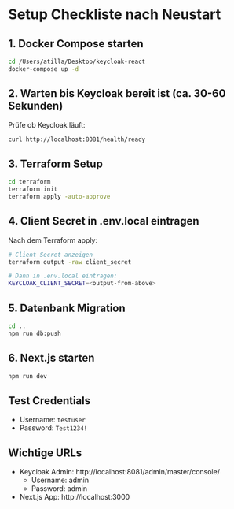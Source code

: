 # Setup Checkliste nach Neustart

## 1. Docker Compose starten
```bash
cd /Users/atilla/Desktop/keycloak-react
docker-compose up -d
```

## 2. Warten bis Keycloak bereit ist (ca. 30-60 Sekunden)
Prüfe ob Keycloak läuft:
```bash
curl http://localhost:8081/health/ready
```

## 3. Terraform Setup
```bash
cd terraform
terraform init
terraform apply -auto-approve
```

## 4. Client Secret in .env.local eintragen
Nach dem Terraform apply:
```bash
# Client Secret anzeigen
terraform output -raw client_secret

# Dann in .env.local eintragen:
KEYCLOAK_CLIENT_SECRET=<output-from-above>
```

## 5. Datenbank Migration
```bash
cd ..
npm run db:push
```

## 6. Next.js starten
```bash
npm run dev
```

## Test Credentials
- Username: `testuser`
- Password: `Test1234!`

## Wichtige URLs
- Keycloak Admin: http://localhost:8081/admin/master/console/
  - Username: admin
  - Password: admin
- Next.js App: http://localhost:3000
